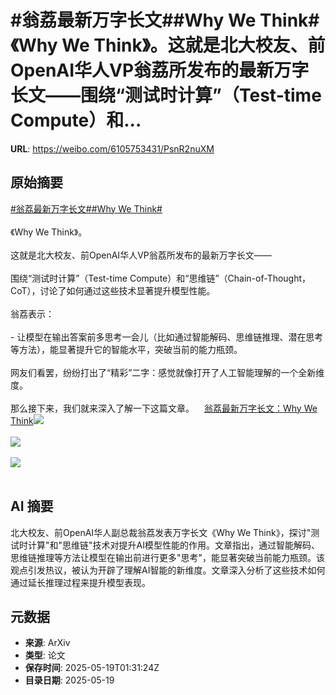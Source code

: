 # #翁荔最新万字长文##Why We Think# 《Why We Think》。这就是北大校友、前OpenAI华人VP翁荔所发布的最新万字长文——围绕“测试时计算”（Test-time Compute）和...

**URL**: https://weibo.com/6105753431/PsnR2nuXM

## 原始摘要

<a href="https://m.weibo.cn/search?containerid=231522type%3D1%26t%3D10%26q%3D%23%E7%BF%81%E8%8D%94%E6%9C%80%E6%96%B0%E4%B8%87%E5%AD%97%E9%95%BF%E6%96%87%23&amp;extparam=%23%E7%BF%81%E8%8D%94%E6%9C%80%E6%96%B0%E4%B8%87%E5%AD%97%E9%95%BF%E6%96%87%23" data-hide=""><span class="surl-text">#翁荔最新万字长文#</span></a><a href="https://m.weibo.cn/search?containerid=231522type%3D1%26t%3D10%26q%3D%23Why+We+Think%23&amp;extparam=%23Why+We+Think%23" data-hide=""><span class="surl-text">#Why We Think#</span></a> <br><br>《Why We Think》。<br><br>这就是北大校友、前OpenAI华人VP翁荔所发布的最新万字长文——<br><br>围绕“测试时计算”（Test-time Compute）和“思维链”（Chain-of-Thought，CoT），讨论了如何通过这些技术显著提升模型性能。<br><br>翁荔表示：<br><br>- 让模型在输出答案前多思考一会儿（比如通过智能解码、思维链推理、潜在思考等方法），能显著提升它的智能水平，突破当前的能力瓶颈。<br><br>网友们看罢，纷纷打出了“精彩”二字：感觉就像打开了人工智能理解的一个全新维度。<br><br>那么接下来，我们就来深入了解一下这篇文章。<a href="https://weibo.cn/sinaurl?u=https%3A%2F%2Fmp.weixin.qq.com%2Fs%2FAcEPmIywwvC7poC7wmVdSA" data-hide=""><span class="url-icon"><img style="width: 1rem;height: 1rem" src="https://h5.sinaimg.cn/upload/2015/09/25/3/timeline_card_small_web_default.png" referrerpolicy="no-referrer"></span><span class="surl-text">翁荔最新万字长文：Why We Think</span></a><img style="" src="https://tvax2.sinaimg.cn/large/006Fd7o3ly1i1jld8r59fj30u00om79x.jpg" referrerpolicy="no-referrer"><br><br><img style="" src="https://tvax4.sinaimg.cn/large/006Fd7o3ly1i1jldhiafqj30u00fo7ih.jpg" referrerpolicy="no-referrer"><br><br><img style="" src="https://tvax4.sinaimg.cn/large/006Fd7o3ly1i1jldruy5xj30u00bftcz.jpg" referrerpolicy="no-referrer"><br><br>

## AI 摘要

北大校友、前OpenAI华人副总裁翁荔发表万字长文《Why We Think》，探讨"测试时计算"和"思维链"技术对提升AI模型性能的作用。文章指出，通过智能解码、思维链推理等方法让模型在输出前进行更多"思考"，能显著突破当前能力瓶颈。该观点引发热议，被认为开辟了理解AI智能的新维度。文章深入分析了这些技术如何通过延长推理过程来提升模型表现。

## 元数据

- **来源**: ArXiv
- **类型**: 论文
- **保存时间**: 2025-05-19T01:31:24Z
- **目录日期**: 2025-05-19
